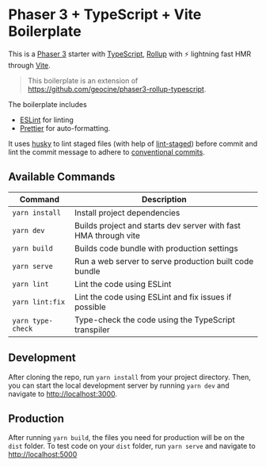 # Phaser 3 + TypeScript + Vite Boilerplate

This is a [Phaser 3](https://github.com/photonstorm/phaser) starter with [TypeScript](https://www.typescriptlang.org/), [Rollup](https://rollupjs.org) with ⚡️ lightning fast HMR through [Vite](https://vitejs.dev/).

> This boilerplate is an extension of <https://github.com/geocine/phaser3-rollup-typescript>.

The boilerplate includes

- [ESLint](https://eslint.org/) for linting
- [Prettier](https://github.com/prettier/prettier) for auto-formatting.

It uses [husky](https://github.com/typicode/husky) to lint staged files (with help of [lint-staged](https://github.com/okonet/lint-staged)) before commit and lint the commit message to adhere to [conventional commits](https://www.conventionalcommits.org).

## Available Commands

| Command           | Description                                                     |
| ----------------- | --------------------------------------------------------------- |
| `yarn install`    | Install project dependencies                                    |
| `yarn dev`        | Builds project and starts dev server with fast HMA through vite |
| `yarn build`      | Builds code bundle with production settings                     |
| `yarn serve`      | Run a web server to serve production built code bundle          |
| `yarn lint`       | Lint the code using ESLint                                      |
| `yarn lint:fix`   | Lint the code using ESLint and fix issues if possible           |
| `yarn type-check` | Type-check the code using the TypeScript transpiler             |

## Development

After cloning the repo, run `yarn install` from your project directory. Then, you can start the local development
server by running `yarn dev` and navigate to <http://localhost:3000>.

## Production

After running `yarn build`, the files you need for production will be on the `dist` folder. To test code on your `dist` folder, run `yarn serve` and navigate to <http://localhost:5000>
